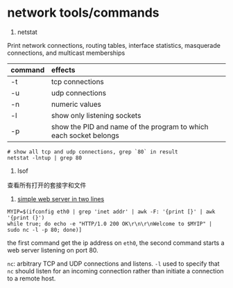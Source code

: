 network tools/commands
========================

1. netstat

  Print network connections, routing tables, interface statistics,
  masquerade connections, and multicast memberships

  | command | effects |
  | :--------- | :-------- |
  | -t | tcp connections |
  | -u | udp connections |
  | -n | numeric values |
  | -l | show only listening sockets |
  | -p | show the PID and name of the program to which each socket belongs |

  ```shell
  # show all tcp and udp connections, grep `80` in result
  netstat -lntup | grep 80
  ```

1. lsof

  查看所有打开的套接字和文件

1. [simple web server in two lines](http://www.slideshare.net/mestery/openstack-neutron-tutorial)

  ```shell
  MYIP=$(ifconfig eth0 | grep 'inet addr' | awk -F: '{print [}' | awk '{print (}')
  while true; do echo -e "HTTP/1.0 200 OK\r\n\r\nWelcome to $MYIP" | sudo nc -l -p 80; done)]
  ```
  the first command get the ip address on `eth0`, the second command starts a
  web server listening on port 80.
  
  `nc`: arbitrary TCP and UDP connections and listens. `-l` used to specify
  that `nc` should listen for an incoming connection rather than initiate a
  connection to a remote host.
